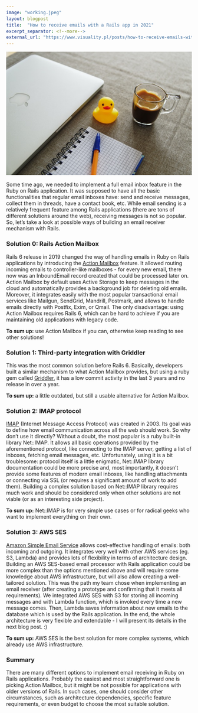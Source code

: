 ```yaml
---
image: "working.jpeg"
layout: blogpost
title:  "How to receive emails with a Rails app in 2021"
excerpt_separator: <!--more-->
external_url: "https://www.visuality.pl/posts/how-to-receive-emails-with-a-rails-app-in-2021"
---
```



![image](/images/working.jpeg)

Some time ago, we needed to implement a full email inbox feature in the Ruby on Rails application. It was supposed to have all the basic functionalities that regular email inboxes have: send and receive messages, collect them in threads, have a contact book, etc. While email sending is a relatively frequent feature among Rails applications (there are tons of different solutions around the web), receiving messages is not so popular. So, let’s take a look at possible ways of building an email receiver mechanism with Rails.
<!--more-->


### Solution 0: Rails Action Mailbox

Rails 6 release in 2019 changed the way of handling emails in Ruby on Rails applications by introducing the [Action Mailbox](https://guides.rubyonrails.org/action_mailbox_basics.html) feature. It allowed routing incoming emails to controller-like mailboxes - for every new email, there now was an InboundEmail record created that could be processed later on. Action Mailbox by default uses Active Storage to keep messages in the cloud and automatically provides a background job for deleting old emails. Moreover, it integrates easily with the most popular transactional email services like Mailgun, SendGrid, Mandrill, Postmark, and allows to handle emails directly with Postfix, Exim, or Qmail. The only disadvantage: using Action Mailbox requires Rails 6, which can be hard to achieve if you are maintaining old applications with legacy code.


**To sum up:** use Action Mailbox if you can, otherwise keep reading to see other solutions!


### Solution 1: Third-party integration with Griddler

This was the most common solution before Rails 6. Basically, developers built a similar mechanism to what Action Mailbox provides, but using a ruby gem called [Griddler](https://github.com/thoughtbot/griddler), it has a low commit activity in the last 3 years and no release in over a year.


**To sum up:** a little outdated, but still a usable alternative for Action Mailbox.


### Solution 2: IMAP protocol

[IMAP](https://tools.ietf.org/html/rfc3501) (Internet Message Access Protocol) was created in 2003. Its goal was to define how email communication across all the web should work. So why don’t use it directly? Without a doubt, the most popular is a ruby built-in library Net::IMAP. It allows all basic operations provided by the aforementioned protocol, like connecting to the IMAP server, getting a list of inboxes, fetching email messages, etc. Unfortunately, using it is a bit troublesome: protocol itself is a little enigmatic, Net::IMAP library documentation could be more precise and, most importantly, it doesn’t provide some features of modern email inboxes, like handling attachments or connecting via SSL (or requires a significant amount of work to add them). Building a complex solution based on Net::IMAP library requires much work and should be considered only when other solutions are not viable (or as an interesting side project).


**To sum up:** Net::IMAP is for very simple use cases or for radical geeks who want to implement everything on their own.


### Solution 3: AWS SES

[Amazon Simple Email Service](https://aws.amazon.com/ses/) allows cost-effective handling of emails: both incoming and outgoing. It integrates very well with other AWS services (eg. S3, Lambda) and provides lots of flexibility in terms of architecture design. Building an AWS SES-based email processor with Rails application could be more complex than the options mentioned above and will require some knowledge about AWS infrastructure, but will also allow creating a well-tailored solution. This was the path my team chose when implementing an email receiver (after creating a prototype and confirming that it meets all requirements). We integrated AWS SES with S3 for storing all incoming messages and with Lambda function, which is invoked every time a new message comes. Then, Lambda saves information about new emails to the database which is used by the Rails application. In the end, the whole architecture is very flexible and extendable - I will present its details in the next blog post. :)


**To sum up:** AWS SES is the best solution for more complex systems, which already use AWS infrastructure.


### Summary

There are many different options to implement email receiving in Ruby on Rails applications. Probably the easiest and most straightforward one is picking Action Mailbox, but it might be not possible for applications with older versions of Rails. In such cases, one should consider other circumstances, such as architecture dependencies, specific feature requirements, or even budget to choose the most suitable solution.

